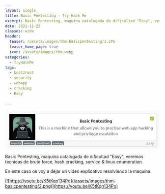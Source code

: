 ```yaml
---
layout: single
title: Basic Pentesting - Try Hack Me
excerpt: Basic Pentesting, maquina catalogada de dificultad "Easy", veremos tecnicas de brute force, hash cracking, service & linux enumeration.  
date: 2021-11-22
classes: wide
header:
  teaser: /assets/images/thm-basicpentesting/1.JPG
  teaser_home_page: true
  icon: /assets/images/thm.webp
categories:
  - TryHackMe
tags:  
  - boot2root
  - security
  - webapp
  - cracking
  - Easy
  
---
```


![](/assets/images/thm-basicpentesting/1.JPG)

Basic Pentesting, maquina catalogada de dificultad "Easy", veremos tecnicas de brute force, hash cracking, service & linux enumeration.

En este caso os voy a dejar un video explicativo resolviendo la maquina.

[![https://youtu.be/K5tKqn134Po](/assets/images/thm-basicpentesting/2.png)](https://youtu.be/K5tKqn134Po)
